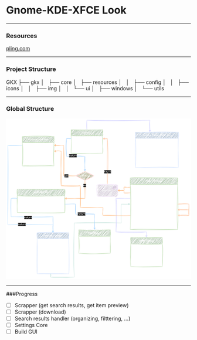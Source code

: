 # Gnome-KDE-XFCE Look

---
### Resources
[pling.com](pling.com)

---
### Project Structure
GKX
├── gkx
│   ├── core
│   ├── resources
│   │   ├── config
│   │   ├── icons
│   │   ├── img
│   │   └── ui
│   ├── windows
│   └── utils

---
### Global Structure
![global-structure](gkx/resources/img/gxk.svg) 


---
###Progress
- [ ] Scrapper (get search results, get item preview)
- [ ] Scrapper (download)
- [ ] Search results handler (organizing, filttering, ...)
- [ ] Settings Core
- [ ] Build GUI
